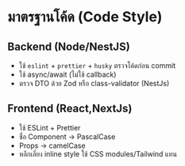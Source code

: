 # มาตรฐานโค้ด (Code Style)

## Backend (Node/NestJS)
- ใช้ `eslint` + `prettier` + `husky` ตรวจโค้ดก่อน commit
- ใช้ async/await (ไม่ใช้ callback)
- ตรวจ DTO ด้วย Zod หรือ class-validator (NestJs)

## Frontend (React,NextJs)
- ใช้ ESLint + Prettier
- ชื่อ Component → PascalCase
- Props → camelCase
- หลีกเลี่ยง inline style ใช้ CSS modules/Tailwind แทน
